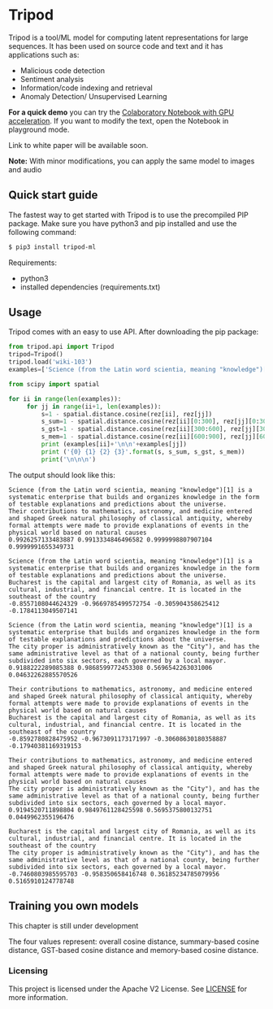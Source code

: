 # Tripod

Tripod is a tool/ML model for computing latent representations for large sequences. It has been used on source code and text and it has applications such as:
* Malicious code detection
* Sentiment analysis
* Information/code indexing and retrieval
* Anomaly Detection/ Unsupervised Learning

**For a quick demo** you can try the [Colaboratory Notebook with GPU acceleration](https://colab.research.google.com/drive/1_Qb8-KgIlpXwNtN5TdmBikEelN7djWaL). If you want to modify the text, open the Notebook in playground mode.

Link to white paper will be available soon.


**Note:** With minor modifications, you can apply the same model to images and audio

## Quick start guide

The fastest way to get started with Tripod is to use the precompiled PIP package. Make sure you have python3 and pip installed and use the following command:

```bash
$ pip3 install tripod-ml
```

Requirements:
* python3 
* installed dependencies (requirements.txt)
## Usage

Tripod comes with an easy to use API. After downloading the pip package:


```python
from tripod.api import Tripod
tripod=Tripod()
tripod.load('wiki-103')
examples=['Science (from the Latin word scientia, meaning "knowledge")[1] is a systematic enterprise that builds and organizes knowledge in the form of testable explanations and predictions about the universe.', 'Their contributions to mathematics, astronomy, and medicine entered and shaped Greek natural philosophy of classical antiquity, whereby formal attempts were made to provide explanations of events in the physical world based on natural causes', 'Bucharest is the capital and largest city of Romania, as well as its cultural, industrial, and financial centre. It is located in the southeast of the country', 'The city proper is administratively known as the "City"), and has the same administrative level as that of a national county, being further subdivided into six sectors, each governed by a local mayor.']

from scipy import spatial

for ii in range(len(examples)):
     for jj in range(ii+1, len(examples)):
         s=1 - spatial.distance.cosine(rez[ii], rez[jj])
         s_sum=1 - spatial.distance.cosine(rez[ii][0:300], rez[jj][0:300])
         s_gst=1 - spatial.distance.cosine(rez[ii][300:600], rez[jj][300:600])
         s_mem=1 - spatial.distance.cosine(rez[ii][600:900], rez[jj][600:900])
         print (examples[ii]+'\n\n'+examples[jj])
         print ('{0} {1} {2} {3}'.format(s, s_sum, s_gst, s_mem))
         print('\n\n\n')
```

The output should look like this:

```text
Science (from the Latin word scientia, meaning "knowledge")[1] is a systematic enterprise that builds and organizes knowledge in the form of testable explanations and predictions about the universe.
Their contributions to mathematics, astronomy, and medicine entered and shaped Greek natural philosophy of classical antiquity, whereby formal attempts were made to provide explanations of events in the physical world based on natural causes
0.9926257133483887 0.9913334846496582 0.9999998807907104 0.9999991655349731

Science (from the Latin word scientia, meaning "knowledge")[1] is a systematic enterprise that builds and organizes knowledge in the form of testable explanations and predictions about the universe.
Bucharest is the capital and largest city of Romania, as well as its cultural, industrial, and financial centre. It is located in the southeast of the country
-0.8557108044624329 -0.9669785499572754 -0.305904358625412 -0.1784113049507141

Science (from the Latin word scientia, meaning "knowledge")[1] is a systematic enterprise that builds and organizes knowledge in the form of testable explanations and predictions about the universe.
The city proper is administratively known as the "City"), and has the same administrative level as that of a national county, being further subdivided into six sectors, each governed by a local mayor.
0.9188222289085388 0.9868599772453308 0.5696542263031006 0.04632262885570526

Their contributions to mathematics, astronomy, and medicine entered and shaped Greek natural philosophy of classical antiquity, whereby formal attempts were made to provide explanations of events in the physical world based on natural causes
Bucharest is the capital and largest city of Romania, as well as its cultural, industrial, and financial centre. It is located in the southeast of the country
-0.8592780828475952 -0.9673091173171997 -0.30608630180358887 -0.17940381169319153

Their contributions to mathematics, astronomy, and medicine entered and shaped Greek natural philosophy of classical antiquity, whereby formal attempts were made to provide explanations of events in the physical world based on natural causes
The city proper is administratively known as the "City"), and has the same administrative level as that of a national county, being further subdivided into six sectors, each governed by a local mayor.
0.9194520711898804 0.9849761128425598 0.5695375800132751 0.0449962355196476

Bucharest is the capital and largest city of Romania, as well as its cultural, industrial, and financial centre. It is located in the southeast of the country
The city proper is administratively known as the "City"), and has the same administrative level as that of a national county, being further subdivided into six sectors, each governed by a local mayor.
-0.7460803985595703 -0.958350658416748 0.36185234785079956 0.5165910124778748
```

## Training you own models

This chapter is still under development

The four values represent: overall cosine distance, summary-based cosine distance, GST-based cosine distance and memory-based cosine distance. 
### Licensing

This project is licensed under the Apache V2 License. See [LICENSE](LICENSE) for more information.